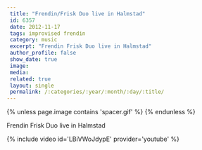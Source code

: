 ```yaml
---
 title: "Frendin/Frisk Duo live in Halmstad"
 id: 6357
 date: 2012-11-17
 tags: improvised frendin
 category: music
 excerpt: "Frendin Frisk Duo live in Halmstad"
 author_profile: false
 show_date: true
 image: 
 media: 
 related: true
 layout: single
 permalink: /:categories/:year/:month/:day/:title/
---
```

{% unless page.image contains 'spacer.gif' %}
{% endunless %}

Frendin Frisk Duo live in Halmstad

{% include video id='LBiVWoJdypE' provider='youtube' %}


